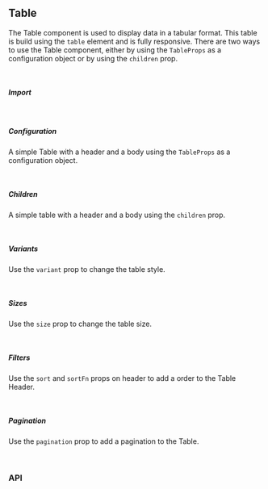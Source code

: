 ## Table

The Table component is used to display data in a tabular format. This table is build using the `table` element and is fully responsive. There are two ways to use the Table component, either by using the `TableProps` as a configuration object or by using the `children` prop.

<div>
<LeSourceButton url="https://github.com/hiimlex/leux/tree/main/src/components/Table"></LeSourceButton>
</div>

<br />

##### Import

<div>
<TableImportPreview>
</TableImportPreview>
<div>

<br />

##### Configuration

A simple Table with a header and a body using the `TableProps` as a configuration object.

<div>
<TableConfigurationPreview>
</TableConfigurationPreview>
</div>

<br />

##### Children

A simple table with a header and a body using the `children` prop.

<div>
<TableChildrenPreview>
</TableChildrenPreview>
</div>

<br />

##### Variants

Use the `variant` prop to change the table style.

<div>
<TableVariantPreview>
</TableVariantPreview>
</div>

<br />

##### Sizes

Use the `size` prop to change the table size.

<div>
<TableSizePreview>
</TableSizePreview>
</div>

<br />

##### Filters

Use the `sort` and `sortFn` props on header to add a order to the Table Header.

<div>
<TableFiltersPreview>
</TableFiltersPreview>
</div>

<br />

##### Pagination

Use the `pagination` prop to add a pagination to the Table.

<div>
<TablePaginationPreview>
</TablePaginationPreview>
</div>

<br />

### API

<div>
<TableApiTable>
</TableApiTable>
</div>

<br />
